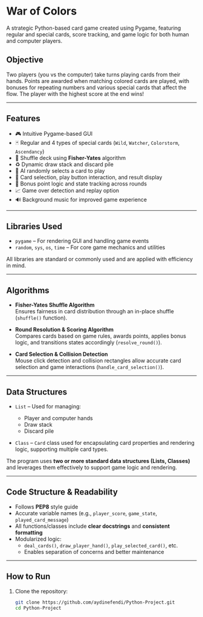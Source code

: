 # War of Colors

A strategic Python-based card game created using Pygame, featuring regular and special cards, score tracking, and game logic for both human and computer players.

## Objective

Two players (you vs the computer) take turns playing cards from their hands. Points are awarded when matching colored cards are played, with bonuses for repeating numbers and various special cards that affect the flow. The player with the highest score at the end wins!

---

## Features

- 🎮 Intuitive Pygame-based GUI
- 🃏 Regular and 4 types of special cards (`Wild`, `Watcher`, `Colorstorm`, `Ascendancy`)
- 🔄 Shuffle deck using **Fisher-Yates** algorithm
- ♻️ Dynamic draw stack and discard pile
- 🤖 AI randomly selects a card to play
- 🎨 Card selection, play button interaction, and result display
- 🧠 Bonus point logic and state tracking across rounds
- 📈 Game over detection and replay option
- 🔊 Background music for improved game experience

---

## Libraries Used

- `pygame` – For rendering GUI and handling game events
- `random`, `sys`, `os`, `time` – For core game mechanics and utilities

All libraries are standard or commonly used and are applied with efficiency in mind.

---

## Algorithms

- **Fisher-Yates Shuffle Algorithm**  
  Ensures fairness in card distribution through an in-place shuffle (`shuffle()` function).
  
- **Round Resolution & Scoring Algorithm**  
  Compares cards based on game rules, awards points, applies bonus logic, and transitions states accordingly (`resolve_round()`).

- **Card Selection & Collision Detection**  
  Mouse click detection and collision rectangles allow accurate card selection and game interactions (`handle_card_selection()`).

---

## Data Structures

- `List` – Used for managing:
  - Player and computer hands
  - Draw stack
  - Discard pile

- `Class` – `Card` class used for encapsulating card properties and rendering logic, supporting multiple card types.

The program uses **two or more standard data structures (Lists, Classes)** and leverages them effectively to support game logic and rendering.

---

## Code Structure & Readability

- Follows **PEP8** style guide
- Accurate variable names (e.g., `player_score`, `game_state`, `played_card_message`)
- All functions/classes include **clear docstrings** and **consistent formatting**
- Modularized logic:
  - `deal_cards()`, `draw_player_hand()`, `play_selected_card()`, etc.
  - Enables separation of concerns and better maintenance

---

## How to Run

1. Clone the repository:
   ```bash
   git clone https://github.com/aydinefendi/Python-Project.git
   cd Python-Project

